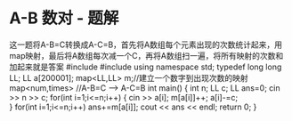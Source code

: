 # A-B 数对 - 题解

这一题将A-B=C转换成A-C=B，首先将A数组每个元素出现的次数统计起来，用map映射，最后将A数组每次减一个C，再将A数组扫一遍，将所有映射的次数和加起来就是答案
    #include <iostream>
    #include <map>
    using namespace std;
    typedef long long LL;
    LL a[200001];
    map<LL,LL> m;//建立一个数字到出现次数的映射 map<num,times>
    //A-B=C --> A-C=B
    int main() {
        int n;
        LL c;
        LL ans=0;
        cin >> n >> c;
        for(int i=1;i<=n;i++) {
            cin >> a[i];
            m[a[i]]++;
            a[i]-=c;    
        } 
        for(int i=1;i<=n;i++) ans+=m[a[i]];
        cout << ans << endl;
        return 0;
}

 